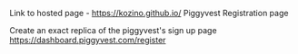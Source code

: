 Link to hosted page - https://kozino.github.io/ Piggyvest Registration page

Create an exact replica of the piggyvest's sign up page https://dashboard.piggyvest.com/register
